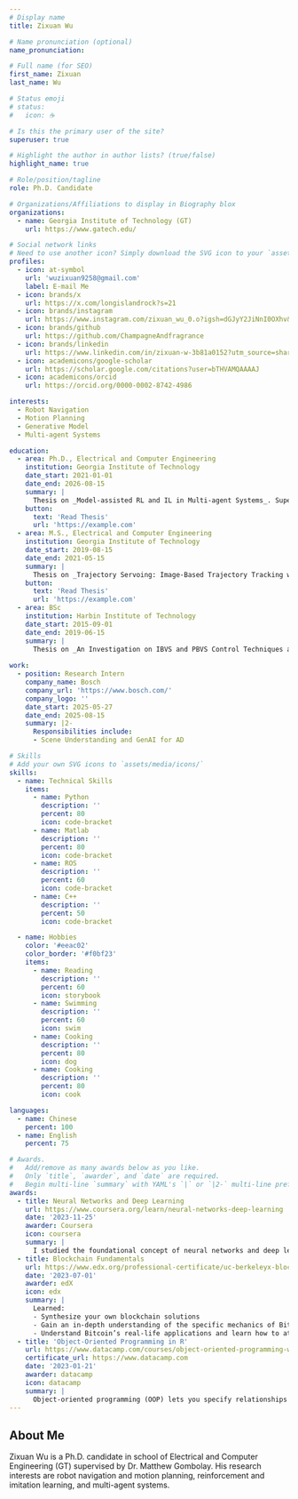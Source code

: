 ```yaml
---
# Display name
title: Zixuan Wu

# Name pronunciation (optional)
name_pronunciation:

# Full name (for SEO)
first_name: Zixuan
last_name: Wu

# Status emoji
# status:
#   icon: ☕️

# Is this the primary user of the site?
superuser: true

# Highlight the author in author lists? (true/false)
highlight_name: true

# Role/position/tagline
role: Ph.D. Candidate

# Organizations/Affiliations to display in Biography blox
organizations:
  - name: Georgia Institute of Technology (GT)
    url: https://www.gatech.edu/

# Social network links
# Need to use another icon? Simply download the SVG icon to your `assets/media/icons/` folder.
profiles:
  - icon: at-symbol
    url: 'wuzixuan9258@gmail.com'
    label: E-mail Me
  - icon: brands/x
    url: https://x.com/longislandrock?s=21
  - icon: brands/instagram
    url: https://www.instagram.com/zixuan_wu_0.o?igsh=dGJyY2JiNnI0OXhv&utm_source=qr
  - icon: brands/github
    url: https://github.com/ChampagneAndfragrance
  - icon: brands/linkedin
    url: https://www.linkedin.com/in/zixuan-w-3b81a0152?utm_source=share&utm_campaign=share_via&utm_content=profile&utm_medium=ios_app
  - icon: academicons/google-scholar
    url: https://scholar.google.com/citations?user=bTHVAMQAAAAJ
  - icon: academicons/orcid
    url: https://orcid.org/0000-0002-8742-4986

interests:
  - Robot Navigation
  - Motion Planning
  - Generative Model
  - Multi-agent Systems

education:
  - area: Ph.D., Electrical and Computer Engineering
    institution: Georgia Institute of Technology
    date_start: 2021-01-01
    date_end: 2026-08-15
    summary: |
      Thesis on _Model-assisted RL and IL in Multi-agent Systems_. Supervised by [Prof Matthew Gombolay](https://www.cc.gatech.edu/people/matthew-gombolay).
    button:
      text: 'Read Thesis'
      url: 'https://example.com'
  - area: M.S., Electrical and Computer Engineering
    institution: Georgia Institute of Technology
    date_start: 2019-08-15
    date_end: 2021-05-15
    summary: |
      Thesis on _Trajectory Servoing: Image-Based Trajectory Tracking without Absolute Positioning_. Supervised by [Prof Patricio Vela](https://ece.gatech.edu/directory/patricio-antonio-vela).
    button:
      text: 'Read Thesis'
      url: 'https://example.com'
  - area: BSc
    institution: Harbin Institute of Technology
    date_start: 2015-09-01
    date_end: 2019-06-15
    summary: |
      Thesis on _An Investigation on IBVS and PBVS Control Techniques and Their Applications_. Supervised by [Prof Weiyang Lin](https://homepage.hit.edu.cn/linweiyang).
      
work:
  - position: Research Intern
    company_name: Bosch
    company_url: 'https://www.bosch.com/'
    company_logo: ''
    date_start: 2025-05-27
    date_end: 2025-08-15
    summary: |2-
      Responsibilities include:
      - Scene Understanding and GenAI for AD

# Skills
# Add your own SVG icons to `assets/media/icons/`
skills:
  - name: Technical Skills
    items:
      - name: Python
        description: ''
        percent: 80
        icon: code-bracket
      - name: Matlab
        description: ''
        percent: 80
        icon: code-bracket
      - name: ROS
        description: ''
        percent: 60
        icon: code-bracket
      - name: C++
        description: ''
        percent: 50
        icon: code-bracket

  - name: Hobbies
    color: '#eeac02'
    color_border: '#f0bf23'
    items:
      - name: Reading
        description: ''
        percent: 60
        icon: storybook
      - name: Swimming
        description: ''
        percent: 60
        icon: swim
      - name: Cooking
        description: ''
        percent: 80
        icon: dog
      - name: Cooking
        description: ''
        percent: 80
        icon: cook

languages:
  - name: Chinese
    percent: 100
  - name: English
    percent: 75

# Awards.
#   Add/remove as many awards below as you like.
#   Only `title`, `awarder`, and `date` are required.
#   Begin multi-line `summary` with YAML's `|` or `|2-` multi-line prefix and indent 2 spaces below.
awards:
  - title: Neural Networks and Deep Learning
    url: https://www.coursera.org/learn/neural-networks-deep-learning
    date: '2023-11-25'
    awarder: Coursera
    icon: coursera
    summary: |
      I studied the foundational concept of neural networks and deep learning. By the end, I was familiar with the significant technological trends driving the rise of deep learning; build, train, and apply fully connected deep neural networks; implement efficient (vectorized) neural networks; identify key parameters in a neural network’s architecture; and apply deep learning to your own applications.
  - title: Blockchain Fundamentals
    url: https://www.edx.org/professional-certificate/uc-berkeleyx-blockchain-fundamentals
    date: '2023-07-01'
    awarder: edX
    icon: edx
    summary: |
      Learned:
      - Synthesize your own blockchain solutions
      - Gain an in-depth understanding of the specific mechanics of Bitcoin
      - Understand Bitcoin’s real-life applications and learn how to attack and destroy Bitcoin, Ethereum, smart contracts and Dapps, and alternatives to Bitcoin’s Proof-of-Work consensus algorithm
  - title: 'Object-Oriented Programming in R'
    url: https://www.datacamp.com/courses/object-oriented-programming-with-s3-and-r6-in-r
    certificate_url: https://www.datacamp.com
    date: '2023-01-21'
    awarder: datacamp
    icon: datacamp
    summary: |
      Object-oriented programming (OOP) lets you specify relationships between functions and the objects that they can act on, helping you manage complexity in your code. This is an intermediate level course, providing an introduction to OOP, using the S3 and R6 systems. S3 is a great day-to-day R programming tool that simplifies some of the functions that you write. R6 is especially useful for industry-specific analyses, working with web APIs, and building GUIs.
---
```


## About Me

Zixuan Wu is a Ph.D. candidate in school of Electrical and Computer Engineering (GT) supervised by Dr. Matthew Gombolay. His research interests are robot navigation and motion planning, reinforcement and imitation learning, and multi-agent systems.
